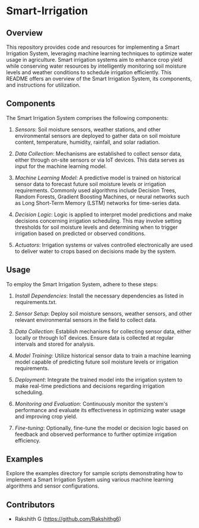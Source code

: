 # Smart-Irrigation

## Overview
This repository provides code and resources for implementing a Smart Irrigation System, leveraging machine learning techniques to optimize water usage in agriculture. Smart irrigation systems aim to enhance crop yield while conserving water resources by intelligently monitoring soil moisture levels and weather conditions to schedule irrigation efficiently. This README offers an overview of the Smart Irrigation System, its components, and instructions for utilization.

## Components
The Smart Irrigation System comprises the following components:

1. *Sensors*: Soil moisture sensors, weather stations, and other environmental sensors are deployed to gather data on soil moisture content, temperature, humidity, rainfall, and solar radiation.

2. *Data Collection*: Mechanisms are established to collect sensor data, either through on-site sensors or via IoT devices. This data serves as input for the machine learning model.

3. *Machine Learning Model*: A predictive model is trained on historical sensor data to forecast future soil moisture levels or irrigation requirements. Commonly used algorithms include Decision Trees, Random Forests, Gradient Boosting Machines, or neural networks such as Long Short-Term Memory (LSTM) networks for time-series data.

4. *Decision Logic*: Logic is applied to interpret model predictions and make decisions concerning irrigation scheduling. This may involve setting thresholds for soil moisture levels and determining when to trigger irrigation based on predicted or observed conditions.

5. *Actuators*: Irrigation systems or valves controlled electronically are used to deliver water to crops based on decisions made by the system.

## Usage
To employ the Smart Irrigation System, adhere to these steps:

1. *Install Dependencies*: Install the necessary dependencies as listed in requirements.txt.

2. *Sensor Setup*: Deploy soil moisture sensors, weather sensors, and other relevant environmental sensors in the field to collect data.

3. *Data Collection*: Establish mechanisms for collecting sensor data, either locally or through IoT devices. Ensure data is collected at regular intervals and stored for analysis.

4. *Model Training*: Utilize historical sensor data to train a machine learning model capable of predicting future soil moisture levels or irrigation requirements.

5. *Deployment*: Integrate the trained model into the irrigation system to make real-time predictions and decisions regarding irrigation scheduling.

6. *Monitoring and Evaluation*: Continuously monitor the system's performance and evaluate its effectiveness in optimizing water usage and improving crop yield.

7. *Fine-tuning*: Optionally, fine-tune the model or decision logic based on feedback and observed performance to further optimize irrigation efficiency.

## Examples
Explore the examples directory for sample scripts demonstrating how to implement a Smart Irrigation System using various machine learning algorithms and sensor configurations.

## Contributors
- Rakshith G (https://github.com/Rakshithg6)
